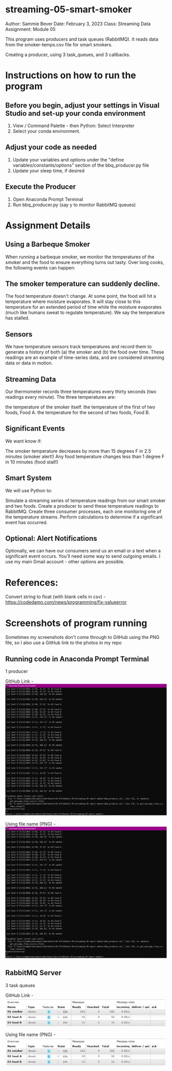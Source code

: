 # streaming-05-smart-smoker
Author: Sammie Bever
Date: February 3, 2023 
Class: Streaming Data 
Assignment: Module 05

This program uses producers and task queues (RabbitMQ). 
It reads data from the smoker-temps.csv file for smart smokers.

Creating a producer, using 3 task_queues, and 3 callbacks.

# Instructions on how to run the program
## Before you begin, adjust your settings in Visual Studio and set-up your conda environment
1. View / Command Palette - then Python: Select Interpreter
2. Select your conda environment. 

## Adjust your code as needed
1. Update your variables and options under the "define variables/constants/options" section of the bbq_producer.py file
2. Update your sleep time, if desired

## Execute the Producer
1. Open Anaconda Prompt Terminal
2. Run bbq_producer.py (say y to monitor RabbitMQ queues)

# Assignment Details
## Using a Barbeque Smoker
When running a barbeque smoker, we monitor the temperatures of the smoker and the food to ensure everything turns out tasty. Over long cooks, the following events can happen:

## The smoker temperature can suddenly decline.
The food temperature doesn't change. At some point, the food will hit a temperature where moisture evaporates. It will stay close to this temperature for an extended period of time while the moisture evaporates (much like humans sweat to regulate temperature). We say the temperature has stalled.

## Sensors
We have temperature sensors track temperatures and record them to generate a history of both (a) the smoker and (b) the food over time. These readings are an example of time-series data, and are considered streaming data or data in motion.

## Streaming Data
Our thermometer records three temperatures every thirty seconds (two readings every minute). The three temperatures are:

the temperature of the smoker itself.
the temperature of the first of two foods, Food A.
the temperature for the second of two foods, Food B.
 
## Significant Events
We want know if:

The smoker temperature decreases by more than 15 degrees F in 2.5 minutes (smoker alert!)
Any food temperature changes less than 1 degree F in 10 minutes (food stall!)

## Smart System
We will use Python to:

Simulate a streaming series of temperature readings from our smart smoker and two foods.
Create a producer to send these temperature readings to RabbitMQ.
Create three consumer processes, each one monitoring one of the temperature streams. 
Perform calculations to determine if a significant event has occurred.
 
## Optional: Alert Notifications
Optionally, we can have our consumers send us an email or a text when a significant event occurs. 
You'll need some way to send outgoing emails. I use my main Gmail account - other options are possible. 

# References:
Convert string to float (with blank cells in csv) - https://codedamn.com/news/programming/fix-valueerror


# Screenshots of program running
Sometimes my screenshots don't come through to GitHub using the PNG file, so I also use a GitHub link to the photos in my repo

## Running code in Anaconda Prompt Terminal
1 producer

GitHub Link - 
![Bever Example GitHub](https://github.com/s520250/streaming-05-smart-smoker/blob/main/Screenshot_BBQ_Producer_AnacondaTerminal.PNG)

Using file name (PNG) -
![Bever Example PNG](Screenshot_BBQ_Producer_AnacondaTerminal.PNG)

## RabbitMQ Server
3 task queues

GitHub Link - 
![RabbitMQ Server GitHub](https://github.com/s520250/streaming-05-smart-smoker/blob/main/Screenshot_BBQ_Producer_RabbitMQ.PNG)

Using file name (PNG) -
![RabbitMQ Server PNG](Screenshot_BBQ_Producer_RabbitMQ.PNG)